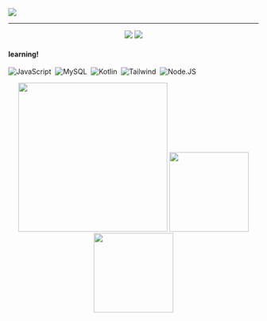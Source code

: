 <img src="https://github.com/gabfernandes8/gabfernandes8/assets/124157058/643d6a3f-cda5-4f11-91a7-5ba51316ba91">

---

<div  align="center">
<a href="https://www.instagram.com/hbrielaf/" target="_blank"><img src="https://img.shields.io/badge/Instagram-CA7984?style=flat-square&logo=Instagram&logoColor=white"></a>
<a href="https://www.linkedin.com/in/gabriela-fernandes-715577266/" target="_blank"><img src="https://img.shields.io/badge/-LinkedIn-CA7984?style=flat-square&logo=LinkedIn&logoColor=white"></a>
</div>

#### learning!

![JavaScript](https://img.shields.io/badge/-JavaScript-0D1117?style=flat-square&logo=javascript&labelColor=0D1117&textColor=0D1117)&nbsp;
![MySQL](https://img.shields.io/badge/-MySQL-0D1117?style=flat-square&logo=mysql&labelColor=0D1117&textColor=0D1117)&nbsp;
![Kotlin](https://img.shields.io/badge/-Kotlin-0D1117?style=flat-square&logo=kotlin&labelColor=0D1117&textColor=0D1117)&nbsp;
![Tailwind](https://img.shields.io/badge/Tailwind_CSS-0D1117?style=flat-square&logo=tailwind-css&logoColor=1572B6)&nbsp;
![Node.JS](https://img.shields.io/badge/-Node.JS-0D1117?style=flat-square&logo=node.js&labelColor=0D1117&textColor=0D1117)&nbsp;

<div style="display: inline_block" align="center">
  <img height="300em" src="https://github-readme-activity-graph.vercel.app/graph?username=gabfernandes8&bg_color=292A36&color=ffffff&line=CA7984&point=ffffff&area=true&hide_border=true">
  <img height="160em" src="http://github-profile-summary-cards.vercel.app/api/cards/stats?username=gabfernandes8&theme=dracula"/>
  <img height="160em" src="https://github-readme-stats.vercel.app/api/top-langs/?username=gabfernandes8&layout=compact&langs_count=7&theme=dracula"/>
</div>
